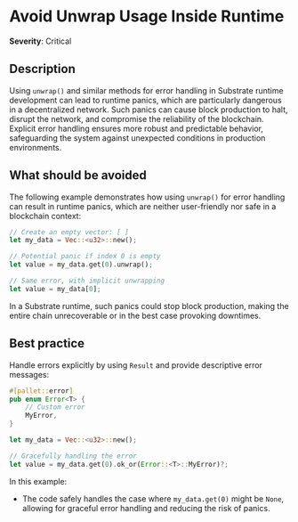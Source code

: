 # Avoid Unwrap Usage Inside Runtime

**Severity**: Critical

## Description

Using `unwrap()` and similar methods for error handling in Substrate runtime development can lead to runtime panics, which are particularly dangerous in a decentralized network. Such panics can cause block production to halt, disrupt the network, and compromise the reliability of the blockchain. Explicit error handling ensures more robust and predictable behavior, safeguarding the system against unexpected conditions in production environments.

## What should be avoided

The following example demonstrates how using `unwrap()` for error handling can result in runtime panics, which are neither user-friendly nor safe in a blockchain context:

```rust
// Create an empty vector: [ ]
let my_data = Vec::<u32>::new();

// Potential panic if index 0 is empty
let value = my_data.get(0).unwrap();

// Same error, with implicit unwrapping
let value = my_data[0];
```

In a Substrate runtime, such panics could stop block production, making the entire chain unrecoverable or in the best case provoking downtimes.

## Best practice

Handle errors explicitly by using `Result` and provide descriptive error messages:

```rust
#[pallet::error]
pub enum Error<T> {
	// Custom error
	MyError,
}

let my_data = Vec::<u32>::new();

// Gracefully handling the error
let value = my_data.get(0).ok_or(Error::<T>::MyError)?;
```

In this example:

- The code safely handles the case where `my_data.get(0)` might be `None`, allowing for graceful error handling and reducing the risk of panics.
